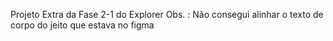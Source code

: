 Projeto Extra da Fase 2-1 do Explorer
Obs. : Não consegui alinhar o texto de corpo do jeito que estava no figma
